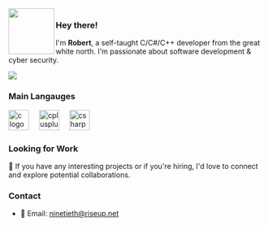 <img align="left" src="https://i.imgur.com/vjWY6q6.png" width="90">

### Hey there!

I'm **Robert**, a self-taught C/C#/C++ developer from the great white north. I'm passionate about software development & cyber security. 


![](https://komarev.com/ghpvc/?username=90th&color=1c1b1b)
### Main Langauges
<div align="left">
  <img src="https://cdn.jsdelivr.net/gh/devicons/devicon/icons/c/c-line.svg" height="40" alt="c logo"  />
  <img width="12" />
  <img src="https://cdn.jsdelivr.net/gh/devicons/devicon/icons/cplusplus/cplusplus-line.svg" height="40" alt="cplusplus logo"  />
  <img width="12" />
  <img src="https://cdn.jsdelivr.net/gh/devicons/devicon/icons/csharp/csharp-line.svg" height="40" alt="csharp logo"  />
</div>

### Looking for Work

💼 If you have any interesting projects or if you're hiring, I'd love to connect and explore potential collaborations.


### Contact 
- 📧 Email: ninetieth@riseup.net

